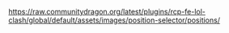 https://raw.communitydragon.org/latest/plugins/rcp-fe-lol-clash/global/default/assets/images/position-selector/positions/
